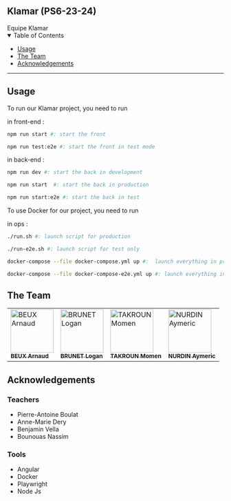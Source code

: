 <div>
<h2>Klamar (PS6-23-24)</h2>
  Equipe Klamar
</div>

<div>
</div>

<details open="open">
<summary>Table of Contents</summary>

- [Usage](#usage)
- [The Team](#the-team)
- [Acknowledgements](#acknowledgements)

</details>

---


## Usage

To run our Klamar project, you need to run 

in front-end :

```bash
npm run start #: start the front
```
```bash
npm run test:e2e #: start the front in test mode
```
in back-end :
```bash
npm run dev #: start the back in development
```
```bash
npm run start  #: start the back in production
```
```bash
npm run start:e2e #: start the back in test
```
To use Docker for our project, you need to run

in ops :
```bash
./run.sh #: launch script for production
```
```bash
./run-e2e.sh #: launch script for test only
```
```bash
docker-compose --file docker-compose.yml up #:  launch everything in production
```
```bash
docker-compose --file docker-compose-e2e.yml up #: launch everything in test
```

## The Team

<table>
  <tr>
    <td><a href="https://github.com/Nytuo"><img src="https://avatars.githubusercontent.com/u/34894524?s=88&v=4" width="100px;" alt="BEUX Arnaud"/><br /><sub><b>BEUX Arnaud</b></sub></a></td>
    <td><a href="https://github.com/Loboss2206"><img src="https://avatars.githubusercontent.com/u/98391380?s=88&v=4" width="100px;" alt="BRUNET Logan"/><br /><sub><b>BRUNET Logan</b></sub></a></td>
    <td><a href="https://github.com/MomenTakroun"><img src="https://avatars.githubusercontent.com/u/104569440?s=88&v=4" width="100px;" alt="TAKROUN Momen"/><br /><sub><b>TAKROUN Momen</b></sub></a></td>
    <td><a href="https://github.com/donDflux"><img src="https://avatars.githubusercontent.com/u/147172361?s=88&v=4" width="100px;" alt="NURDIN Aymeric"/><br /><sub><b>NURDIN Aymeric</b></sub></a></td>

  </tr>
  </table>

## Acknowledgements

### Teachers

- Pierre-Antoine Boulat
- Anne-Marie Dery
- Benjamin Vella
- Bounouas Nassim

### Tools

- Angular
- Docker
- Playwright
- Node Js

